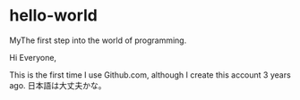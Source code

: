 # hello-world
MyThe first step into the world of programming.

Hi Everyone,

This is the first time I use Github.com, although I create this account 3 years ago.
日本語は大丈夫かな。
